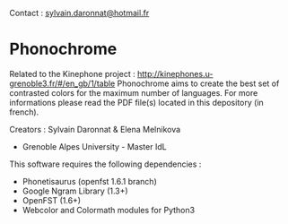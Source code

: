 Contact : sylvain.daronnat@hotmail.fr

# Phonochrome
Related to the Kinephone project : http://kinephones.u-grenoble3.fr/#/en_gb/1/table
Phonochrome aims to create the best set of contrasted colors for the maximum number of languages.
For more informations please read the PDF file(s) located in this depository (in french).

Creators : Sylvain Daronnat & Elena Melnikova
- Grenoble Alpes University - Master IdL

This software requires the following dependencies :
- Phonetisaurus (openfst 1.6.1 branch)
- Google Ngram Library (1.3+)
- OpenFST (1.6+)
- Webcolor and Colormath modules for Python3
